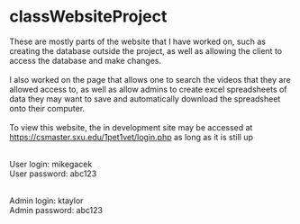 # classWebsiteProject

These are mostly parts of the website that I have worked on, such as creating the database outside the project, as well as allowing the client to access the database and make changes.</br></br>
I also worked on the page that allows one to search the videos that they are allowed access to, as well as allow admins to create excel spreadsheets of data they may want to save and automatically download the spreadsheet onto their computer.</br></br>
To view this website, the in development site may be accessed at https://csmaster.sxu.edu/1pet1vet/login.php as long as it is still up </br></br>

User login: mikegacek</br>
User password: abc123</br></br>

Admin login: ktaylor</br>
Admin password: abc123
